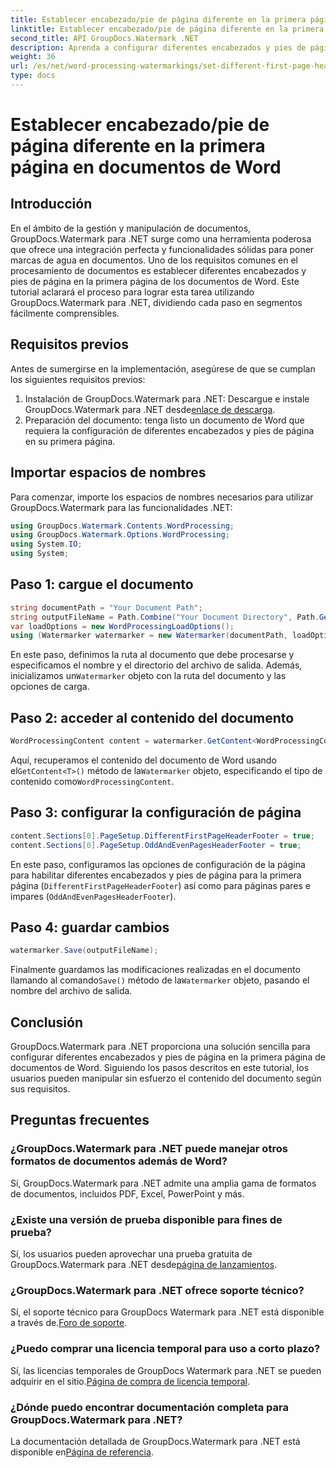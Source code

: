 ```yaml
---
title: Establecer encabezado/pie de página diferente en la primera página en documentos de Word
linktitle: Establecer encabezado/pie de página diferente en la primera página en documentos de Word
second_title: API GroupDocs.Watermark .NET
description: Aprenda a configurar diferentes encabezados y pies de página en la primera página de documentos de Word usando GroupDocs.Watermark para .NET.
weight: 36
url: /es/net/word-processing-watermarkings/set-different-first-page-header-footer-word-docs/
type: docs
---
```

# Establecer encabezado/pie de página diferente en la primera página en documentos de Word

## Introducción
En el ámbito de la gestión y manipulación de documentos, GroupDocs.Watermark para .NET surge como una herramienta poderosa que ofrece una integración perfecta y funcionalidades sólidas para poner marcas de agua en documentos. Uno de los requisitos comunes en el procesamiento de documentos es establecer diferentes encabezados y pies de página en la primera página de los documentos de Word. Este tutorial aclarará el proceso para lograr esta tarea utilizando GroupDocs.Watermark para .NET, dividiendo cada paso en segmentos fácilmente comprensibles.
## Requisitos previos
Antes de sumergirse en la implementación, asegúrese de que se cumplan los siguientes requisitos previos:
1.  Instalación de GroupDocs.Watermark para .NET: Descargue e instale GroupDocs.Watermark para .NET desde[enlace de descarga](https://releases.groupdocs.com/Watermark/net/).
2. Preparación del documento: tenga listo un documento de Word que requiera la configuración de diferentes encabezados y pies de página en su primera página.

## Importar espacios de nombres
Para comenzar, importe los espacios de nombres necesarios para utilizar GroupDocs.Watermark para las funcionalidades .NET:
```csharp
using GroupDocs.Watermark.Contents.WordProcessing;
using GroupDocs.Watermark.Options.WordProcessing;
using System.IO;
using System;
```
## Paso 1: cargue el documento
```csharp
string documentPath = "Your Document Path";
string outputFileName = Path.Combine("Your Document Directory", Path.GetFileName(documentPath));
var loadOptions = new WordProcessingLoadOptions();
using (Watermarker watermarker = new Watermarker(documentPath, loadOptions))
```
En este paso, definimos la ruta al documento que debe procesarse y especificamos el nombre y el directorio del archivo de salida. Además, inicializamos un`Watermarker` objeto con la ruta del documento y las opciones de carga.
## Paso 2: acceder al contenido del documento
```csharp
WordProcessingContent content = watermarker.GetContent<WordProcessingContent>();
```
 Aquí, recuperamos el contenido del documento de Word usando el`GetContent<T>()` método de la`Watermarker` objeto, especificando el tipo de contenido como`WordProcessingContent`.
## Paso 3: configurar la configuración de página
```csharp
content.Sections[0].PageSetup.DifferentFirstPageHeaderFooter = true;
content.Sections[0].PageSetup.OddAndEvenPagesHeaderFooter = true;
```
En este paso, configuramos las opciones de configuración de la página para habilitar diferentes encabezados y pies de página para la primera página (`DifferentFirstPageHeaderFooter`) así como para páginas pares e impares (`OddAndEvenPagesHeaderFooter`).
## Paso 4: guardar cambios
```csharp
watermarker.Save(outputFileName);
```
 Finalmente guardamos las modificaciones realizadas en el documento llamando al comando`Save()` método de la`Watermarker` objeto, pasando el nombre del archivo de salida.

## Conclusión
GroupDocs.Watermark para .NET proporciona una solución sencilla para configurar diferentes encabezados y pies de página en la primera página de documentos de Word. Siguiendo los pasos descritos en este tutorial, los usuarios pueden manipular sin esfuerzo el contenido del documento según sus requisitos.
## Preguntas frecuentes
### ¿GroupDocs.Watermark para .NET puede manejar otros formatos de documentos además de Word?
Sí, GroupDocs.Watermark para .NET admite una amplia gama de formatos de documentos, incluidos PDF, Excel, PowerPoint y más.
### ¿Existe una versión de prueba disponible para fines de prueba?
Sí, los usuarios pueden aprovechar una prueba gratuita de GroupDocs.Watermark para .NET desde[página de lanzamientos](https://releases.groupdocs.com/).
### ¿GroupDocs.Watermark para .NET ofrece soporte técnico?
 Sí, el soporte técnico para GroupDocs Watermark para .NET está disponible a través de.[Foro de soporte](https://forum.groupdocs.com/c/watermark/19).
### ¿Puedo comprar una licencia temporal para uso a corto plazo?
 Sí, las licencias temporales de GroupDocs Watermark para .NET se pueden adquirir en el sitio.[Página de compra de licencia temporal](https://purchase.groupdocs.com/temporary-license/).
### ¿Dónde puedo encontrar documentación completa para GroupDocs.Watermark para .NET?
 La documentación detallada de GroupDocs.Watermark para .NET está disponible en[Página de referencia](https://tutorials.groupdocs.com/Watermark/net/).